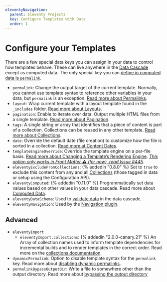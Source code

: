 ```yaml
---
eleventyNavigation:
  parent: Eleventy Projects
  key: Configure Templates with Data
  order: 1
---
```


# Configure your Templates

There are a few special data keys you can assign in your data to control how templates behave. These can live anywhere in the [Data Cascade](/docs/data-cascade/) except as computed data. The only special key you can [define in computed data is `permalink`](/docs/data-computed/#advanced-details).

- `permalink`: Change the output target of the current template. Normally, you cannot use template syntax to reference other variables in your data, but `permalink` is an exception. [Read more about Permalinks](/docs/permalinks/).
- `layout`: Wrap current template with a layout template found in the `_includes` folder. [Read more about Layouts](/docs/layouts/).
- `pagination`: Enable to iterate over data. Output multiple HTML files from a single template. [Read more about Pagination](/docs/pagination/).
- `tags`: A single string or array that identifies that a piece of content is part of a collection. Collections can be reused in any other template. [Read more about Collections](/docs/collections/).
- `date`: Override the default date (file creation) to customize how the file is sorted in a collection. [Read more at Content Dates](/docs/dates/).
- `templateEngineOverride`: Override the template engine on a per-file basis. [Read more about Changing a Template’s Rendering Engine](/docs/template-overrides/). [_This option only works in Front Matter ⚠️ (for now), read Issue #445_](https://github.com/11ty/eleventy/issues/445).
- `eleventyExcludeFromCollections`: {% addedin "0.8.0" %} Set to `true` to exclude this content from any and all [Collections](/docs/collections/) (those tagged in data or setup using the Configuration API).
- `eleventyComputed`: {% addedin "0.11.0" %} Programmatically set data values based on other values in your data cascade. Read more about [Computed Data](/docs/data-computed/).
- `eleventyDataSchema`: Used to [validate data](/docs/data-validate/) in the data cascade.
- `eleventyNavigation`: Used by the [Navigation plugin](/docs/plugins/navigation/#adding-templates-to-the-navigation).

## Advanced

- `eleventyImport`
  - `eleventyImport.collections`: {% addedin "2.0.0-canary.21" %} An Array of collection names used to inform template dependencies for incremental builds and to render templates in the correct order. Read more on the [collections documentation](/docs/collections/#declare-your-collections-for-incremental-builds).
- `dynamicPermalink`: Option to disable template syntax for the `permalink` key. Read more about [disabling dynamic permalinks](/docs/permalinks/#disable-templating-in-permalinks).
- `permalinkBypassOutputDir`: Write a file to somewhere other than the output directory. Read more about [bypassing the output directory](/docs/permalinks/#ignore-the-output-directory)

